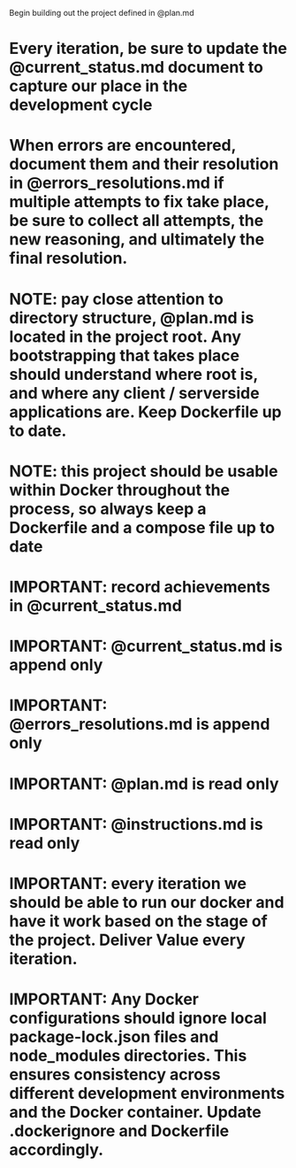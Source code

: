 Begin building out the project defined in @plan.md
# Every iteration, be sure to update the @current_status.md document to capture our place in the development cycle
# When errors are encountered, document them and their resolution in @errors_resolutions.md if multiple attempts to fix take place, be sure to collect all attempts, the new reasoning, and ultimately the final resolution.

# NOTE: pay close attention to directory structure, @plan.md is located in the project root. Any bootstrapping that takes place should understand where root is, and where any client / serverside applications are. Keep Dockerfile up to date.
# NOTE: this project should be usable within Docker throughout the process, so always keep a Dockerfile and a compose file up to date

# IMPORTANT: record achievements in @current_status.md
# IMPORTANT: @current_status.md is append only
# IMPORTANT: @errors_resolutions.md is append only
# IMPORTANT: @plan.md is read only
# IMPORTANT: @instructions.md is read only

# IMPORTANT: every iteration we should be able to run our docker and have it work based on the stage of the project. Deliver Value every iteration.

# IMPORTANT: Any Docker configurations should ignore local package-lock.json files and node_modules directories. This ensures consistency across different development environments and the Docker container. Update .dockerignore and Dockerfile accordingly.
